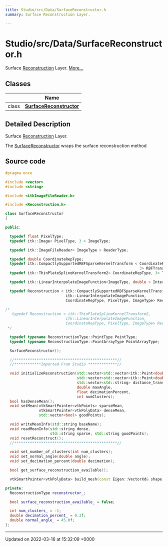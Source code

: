 ```yaml
---
title: Studio/src/Data/SurfaceReconstructor.h
summary: Surface Reconstruction Layer. 

---
```


# Studio/src/Data/SurfaceReconstructor.h

Surface [Reconstruction](../Classes/classReconstruction.md) Layer.  [More...](#detailed-description)

## Classes

|                | Name           |
| -------------- | -------------- |
| class | **[SurfaceReconstructor](../Classes/classSurfaceReconstructor.md)**  |

## Detailed Description

Surface [Reconstruction](../Classes/classReconstruction.md) Layer. 

The [SurfaceReconstructor](../Classes/classSurfaceReconstructor.md) wraps the surface reconstruction method 




## Source code

```cpp
#pragma once

#include <vector>
#include <string>

#include <itkImageFileReader.h>

#include <Reconstruction.h>

class SurfaceReconstructor
{

public:

  typedef float PixelType;
  typedef itk::Image< PixelType, 3 > ImageType;

  typedef itk::ImageFileReader< ImageType > ReaderType;

  typedef double CoordinateRepType;
  typedef itk::CompactlySupportedRBFSparseKernelTransform < CoordinateRepType,
                                                            3> RBFTransformType;
  typedef itk::ThinPlateSplineKernelTransform2< CoordinateRepType, 3> ThinPlateSplineType;

  typedef itk::LinearInterpolateImageFunction<ImageType, double > InterpolatorType;

  typedef Reconstruction < itk::CompactlySupportedRBFSparseKernelTransform,
                           itk::LinearInterpolateImageFunction,
                           CoordinateRepType, PixelType, ImageType> ReconstructionType;

/*
   typedef Reconstruction < itk::ThinPlateSplineKernelTransform2,
                           itk::LinearInterpolateImageFunction,
                           CoordinateRepType, PixelType, ImageType> ReconstructionType;
 */

  typedef typename ReconstructionType::PointType PointType;
  typedef typename ReconstructionType::PointArrayType PointArrayType;

  SurfaceReconstructor();

  //**********************************************//
  //************Imported From Studio *************//

  void initializeReconstruction(std::vector<std::vector<itk::Point<double>>> local_pts,
                                std::vector<std::vector<itk::Point<double>>> global_pts,
                                std::vector<std::string> distance_transforms,
                                double maxAngle,
                                float decimationPercent,
                                int numClusters);
  bool hasDenseMean();
  void setMean(vtkSmartPointer<vtkPoints> sparseMean,
               vtkSmartPointer<vtkPolyData> denseMean,
               std::vector<bool> goodPoints);

  void writeMeanInfo(std::string baseName);
  void readMeanInfo(std::string dense,
                    std::string sparse, std::string goodPoints);
  void resetReconstruct();
  //**********************************************//

  void set_number_of_clusters(int num_clusters);
  void set_normal_angle(double angle);
  void set_decimation_percent(double decimation);

  bool get_surface_reconstruction_available();

  vtkSmartPointer<vtkPolyData> build_mesh(const Eigen::VectorXd& shape);

private:
  ReconstructionType reconstructor_;

  bool surface_reconstruction_available_ = false;

  int num_clusters_ = -1;
  double decimation_percent_ = 0.3f;
  double normal_angle_ = 45.0f;
};
```


-------------------------------

Updated on 2022-03-16 at 15:32:09 +0000
